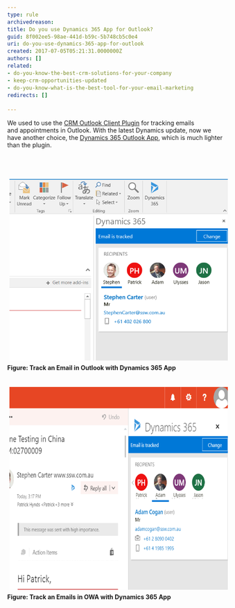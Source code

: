 ```yaml
---
type: rule
archivedreason: 
title: Do you use Dynamics 365 App for Outlook?
guid: 8f002ee5-98ae-441d-b59c-5b748cb5c0e4
uri: do-you-use-dynamics-365-app-for-outlook
created: 2017-07-05T05:21:31.0000000Z
authors: []
related:
- do-you-know-the-best-crm-solutions-for-your-company
- keep-crm-opportunities-updated
- do-you-know-what-is-the-best-tool-for-your-email-marketing
redirects: []

---
```



​We used to use the <a href="https://www.microsoft.com/en-US/download/details.aspx?id=50370">CRM Outlook Client Plugin​</a> for tracking emails and appointments in Outlook. With the latest Dynamics update, now we have another choice, the <a href="https://www.microsoft.com/en-US/dynamics/crm-customer-center/dynamics-365-app-for-outlook-user-s-guide.aspx">Dynamics 365 Outlook App​</a>, which is much lighter​ than the plugin.​<br>
<br><excerpt class='endintro'></excerpt><br>
<dl class="ssw15-rteElement-ImageArea">​<img src="track-email-in-outlook.png" alt="track-email-in-outlook.png" style="margin:5px;" /><strong>Figure: Track an Email in Outlook with Dynamics 365 App</strong><dl class="ssw15-rteElement-ImageArea"><dl class="ssw15-rteElement-ImageArea"><br><img src="track-email-in-owa.png" alt="track-email-in-owa.png" style="margin:5px;width:668px;height:468px;" /><strong>Figure: Track an Emails in OWA with Dynamics 365 App </strong><br></dl></dl><br></dl><p><br></p>



